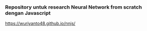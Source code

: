 ### Repository untuk research Neural Network from scratch dengan Javascript

https://wuriyanto48.github.io/nnjs/